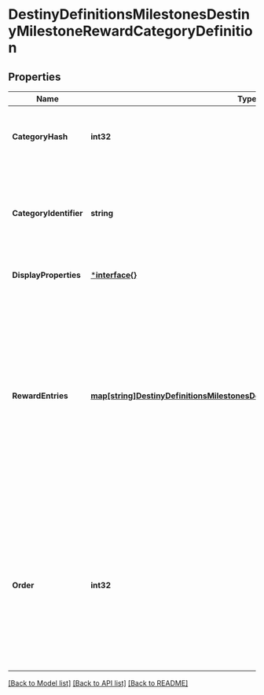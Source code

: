 # DestinyDefinitionsMilestonesDestinyMilestoneRewardCategoryDefinition

## Properties
Name | Type | Description | Notes
------------ | ------------- | ------------- | -------------
**CategoryHash** | **int32** | Identifies the reward category. Only guaranteed unique within this specific component! | [optional] [default to null]
**CategoryIdentifier** | **string** | The string identifier for the category, if you want to use it for some end. Guaranteed unique within the specific component. | [optional] [default to null]
**DisplayProperties** | [***interface{}**](interface{}.md) | Hopefully this is obvious by now. | [optional] [default to null]
**RewardEntries** | [**map[string]DestinyDefinitionsMilestonesDestinyMilestoneRewardEntryDefinition**](Destiny.Definitions.Milestones.DestinyMilestoneRewardEntryDefinition.md) | If this milestone can provide rewards, this will define the sets of rewards that can be earned, the conditions under which they can be acquired, internal data that we&#39;ll use at runtime to determine whether you&#39;ve already earned or redeemed this set of rewards, and the category that this reward should be placed under. | [optional] [default to null]
**Order** | **int32** | If you want to use BNet&#39;s recommended order for rendering categories programmatically, use this value and compare it to other categories to determine the order in which they should be rendered. I don&#39;t feel great about putting this here, I won&#39;t lie. | [optional] [default to null]

[[Back to Model list]](../README.md#documentation-for-models) [[Back to API list]](../README.md#documentation-for-api-endpoints) [[Back to README]](../README.md)


